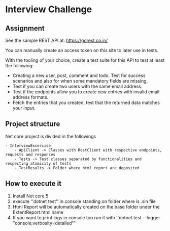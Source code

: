 # Interview Challenge

## Assignment

See the sample REST API at: https://gorest.co.in/ 

You can manually create an access token on this site to later use in tests.

With the tooling of your choice, create a test suite for this API to test at least the following:

- Creating a new user, post, comment and todo. Test for success scenarios and also for when some mandatory fields are missing.
- Test if you can create two users with the same email address.
- Test if the endpoints allow you to create new entries with invalid email address formats.
- Fetch the entries that you created, test that the returned data matches your input.

## Project structure

Net core project is divided in the followings

	- InterviewExcercise
		- ApiClient -> Classes with RestClient with respective endpoints, requests and responses
		- Tests -> Test classes separated by functionalities and respecting atomicity of tests
		- TestResults -> Folder where html report are deposited

## How to execute it 

 1. Install Net core 5
 2. execute ''dotnet test'' in console standing on folder where is .sln file
 3. Html Report will be automatically created on the base folder under the ExtentReport.html name
 4. If you want to print logs in console too run it with ''dotnet test --logger "console;verbosity=detailed"'' 